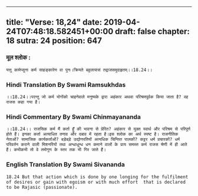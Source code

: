 
---
title: "Verse: 18,24"
date: 2019-04-24T07:48:18.582451+00:00
draft: false
chapter: 18
sutra: 24
position: 647
---
### मूल श्लोक :
```
यत्तु कामेप्सुना कर्म साहङ्कारेण वा पुनः।क्रियते बहुलायासं तद्राजसमुदाहृतम्।।18.24।।

```

### Hindi Translation By Swami Ramsukhdas
```
।।18.24।।परन्तु जो कर्म भोगोंको चाहनेवाले मनुष्यके द्वारा अहंकार अथवा परिश्रमपूर्वक किया जाता है? वह राजस कहा गया है।

```

### Hindi Commentary By Swami Chinmayananda
```
।।18.24।। राजसिक कर्म मैं कर्ता हूँ की भावना से प्रेरित? अहंकार से युक्त स्वार्थ और परिश्रम से परिपूर्ण होते हैं। इनका कर्ता अत्याधित तनाव और दबाव में रहता है।इस श्लोक का अर्थ स्पष्ट है। राजनीतिक नेताओं? सामाजिक कार्यकर्ताओं? बड़ेबड़े उद्योगपतियों अत्यधिक चिन्तित पालकों? कट्टर धर्म प्रचारकों? धर्म परिवर्तन कराने वाली मिशनरियों तथा अन्धाधुन्ध धन कमाने वालों के प्राय समस्त कर्म राजस श्रेणी में ही आते हैं। कभीकभी तो वे तमोगुण के स्तर तक भी गिर जाते हैं।

```

### English Translation By Swami  Sivananda
```
18.24 But that action which is done by one longing for the fulfilment of desires or gain with egoism or with much effort  that is declared to be Rajasic (passionate).

```

